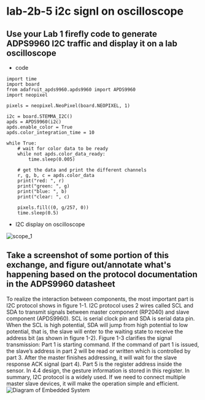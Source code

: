 # lab-2b-5 i2c signl on oscilloscope
## Use your Lab 1 firefly code to generate ADPS9960 I2C traffic and display it on a lab oscilloscope
- code
```
import time
import board
from adafruit_apds9960.apds9960 import APDS9960
import neopixel

pixels = neopixel.NeoPixel(board.NEOPIXEL, 1)

i2c = board.STEMMA_I2C()
apds = APDS9960(i2c)
apds.enable_color = True
apds.color_integration_time = 10

while True:
    # wait for color data to be ready
    while not apds.color_data_ready:
        time.sleep(0.005)

    # get the data and print the different channels
    r, g, b, c = apds.color_data
    print("red: ", r)
    print("green: ", g)
    print("blue: ", b)
    print("clear: ", c)

    pixels.fill((0, g/257, 0))
    time.sleep(0.5)
```
- I2C display on oscilloscope

![scope_1](https://user-images.githubusercontent.com/114196821/200078117-474ad07b-7b00-4249-bbda-25609c8c19f9.png)

## Take a screenshot of some portion of this exchange, and figure out/annotate what's happening based on the protocol documentation in the ADPS9960 datasheet
To realize the interaction between components, the most important part is I2C protocol shows in figure 1-1. I2C protocol uses 2 wires called SCL and SDA to transmit signals between master component (RP2040) and slave component (APDS9960). SCL is serial clock pin and SDA is serial data pin. When the SCL is high potential, SDA will jump from high potential to low potential, that is, the slave will enter to the waiting state to receive the address bit (as shown in figure 1-2). Figure 1-3 clarifies the signal transmission: Part 1 is starting command. If the command of part 1 is issued, the slave’s address in part 2 will be read or written which is controlled by part 3. After the master finishes addressing, it will wait for the slave response ACK signal (part 4). Part 5 is the register address inside the sensor. In 4.4 design, the gesture information is stored in this register. In summary, I2C protocol is a widely used. If we need to connect multiple master slave devices, it will make the operation simple and efficient.
![Diagram of Embedded System](https://user-images.githubusercontent.com/114196821/200078410-2581be9e-dab0-4ca6-8452-2ac04a67ce63.jpg)






